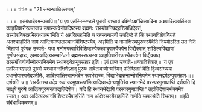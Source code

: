 +++
title = "21 सम्बन्धाधिकरणम्"

+++
॥संबंधादेवमन्यत्रापि॥ 'य एष एतस्मिन्मण़़्डले पुरुषो यश्चायं दक्षिणेऽक्ष'न्नित्यादिना अक्ष्यादित्यवर्तितया व्याहृतिशरीरकतयाच उपास्यत्वेनोपदिष्टस्य ब्रह्मणः 'तस्योपनिषदहरित्यधिदैवतं, तस्योपनिषदहमित्यध्यात्म'मिति ये अहरित्यहमिति च रहस्यनामनी उपदिष्टे ते किं स्थानविशेषनियते अतश्चाहरिति नाम आदित्यमण्डलस्थानविशिष्टस्यैव, अहमिति च नामाक्षिस्थपुरुषस्यैवेति नियमोऽस्ति उत नेति चिंतायां पूर्वपक्ष उच्यते- यथा मनोमयत्वादिविशिष्टस्यैकत्वादुपास्यैक्येन विद्यैक्यात् शांडिल्यविद्यायां गुणोपसंहारः, एवमक्ष्यादित्यसम्बन्धिनो ब्रह्मणस्सत्यस्य व्याहृतिशरीरकस्यैकत्वेन विद्यैक्यात् तत्संबंधिनोर्नाम्नोरप्यनियमेन स्थानद्वयेऽप्युपसंहार इति। एवं प्राप्त उच्यते-॥नवाविशेषात्॥ 'य एष एतस्मिन्मण़्डले पुरुषो यश्चायन्दक्षिणेऽक्षन् पुरुषः तावेतावन्योन्यस्मिन् प्रतिष्ठिता'विति द्वित्वसंख्यया प्रधानोपास्यभेदप्रतीतेः, आदित्याक्षिस्थानभेदेन रूपभेदाच्च, विद्याभेदान्ननाम्नोरनियमेन स्थानद्वयेऽप्युपसंहारः॥॥दर्शयति च॥ 'तस्यैतस्य तदेव रूपं यदमुष्यरूप'मित्यादिछान्दोग्यश्रुतिरेव स्थानभेदे परस्परगुणाप्राप्तिं दर्शयति हि चाक्षुषे पुरुषे आदित्यपुरुषरूपाद्यतिदेशेन। यदि हि स्थानभेदेऽपि परस्परगुणप्राप्तिः" तर्ह्यतिदेशानर्थक्यमेव स्यात्। अत आदित्यस्थानविशिष्टस्यैवाहरिति नाम अक्षिस्थस्यैवाहमिति नामेति व्यवस्थेति स्थितम्॥ ॥इति संबंधाधिकरणम्॥